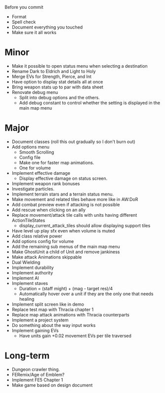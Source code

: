 Before you commit
* Format
* Spell check
* Document everything you touched
* Make sure it all works

# Minor
* Make it possible to open status menu when selecting a destination
* Rename Dark to Eldrich and Light to Holy
* Merge EVs for Strength, Pierce, and Int
* Have option to display stat details all at once
* Bring weapon stats up to par with data sheet
* Renovate debug menu
	* Split into debug options and the others.
	* Add debug constant to control whether the setting is displayed in the main map menu

# Major
* Document classes (roll this out gradually so I don't burn out)
* Add options menu
	* Smooth Scrolling
	* Config file
	* Make one for faster map animations.
	* One for volume
* Implement effective damage
	* Display effective damage on status screen.
* Implement weapon rank bonuses
* Investigate particles.
* Implement terrain stars and a terrain status menu.
* Make movement and related tiles behave more like in AW:DoR
* Add combat preview even if attacking is not possible
* Add rescue when clicking on an ally
* Replace movement/attack tile calls with units having different ActionTileStates
	* display_current_attack_tiles should allow displaying support tiles
* Have level up play sfx even when volume is muted
* Add class relative power
* Add options config for volume
* Add the remaining sub menus of the main map menu
* Make GhostUnit a child of Unit and remove jankiness
* Make attack Animations skippable
* Dual Wielding
* Implement durability
* Implement authority
* Implement AI
* Implement staves
	* Duration = (staff might) + (mag - target res)/4
	* Automatically hover over a unit if they are the only one that needs healing
* Implement split screen like in demo
* Replace test map with Thracia chapter 1
* Replace map attack animations with Thracia counterparts
* Implement a project system
* Do something about the way input works
* Implement gaining EVs
	* Have units gain +0.02 movement EVs per tile traversed

# Long-term
* Dungeon crawler thing.
* FERemix/Age of Emblem?
* Implement FE5 Chapter 1
* Make game based on design document
